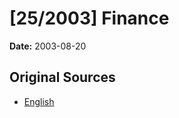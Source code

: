 # [25/2003] Finance

**Date:** 2003-08-20

## Original Sources

- [English](https://documents.gov.lk/view/acts/2003/8/25-2003_E.pdf)
